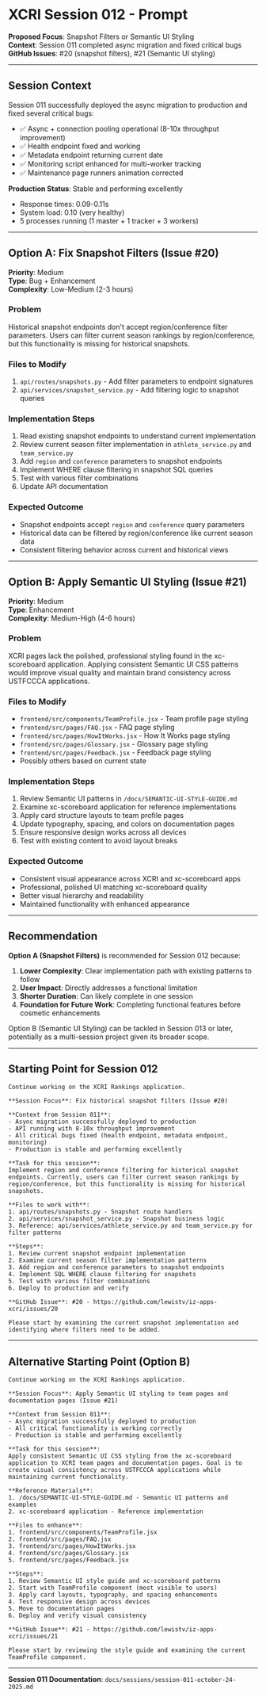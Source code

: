 # XCRI Session 012 - Prompt

**Proposed Focus**: Snapshot Filters or Semantic UI Styling  
**Context**: Session 011 completed async migration and fixed critical bugs  
**GitHub Issues**: #20 (snapshot filters), #21 (Semantic UI styling)

---

## Session Context

Session 011 successfully deployed the async migration to production and fixed several critical bugs:
- ✅ Async + connection pooling operational (8-10x throughput improvement)
- ✅ Health endpoint fixed and working
- ✅ Metadata endpoint returning current date  
- ✅ Monitoring script enhanced for multi-worker tracking
- ✅ Maintenance page runners animation corrected

**Production Status**: Stable and performing excellently
- Response times: 0.09-0.11s
- System load: 0.10 (very healthy)
- 5 processes running (1 master + 1 tracker + 3 workers)

---

## Option A: Fix Snapshot Filters (Issue #20)

**Priority**: Medium  
**Type**: Bug + Enhancement  
**Complexity**: Low-Medium (2-3 hours)

### Problem
Historical snapshot endpoints don't accept region/conference filter parameters. Users can filter current season rankings by region/conference, but this functionality is missing for historical snapshots.

### Files to Modify
1. `api/routes/snapshots.py` - Add filter parameters to endpoint signatures
2. `api/services/snapshot_service.py` - Add filtering logic to snapshot queries

### Implementation Steps
1. Read existing snapshot endpoints to understand current implementation
2. Review current season filter implementation in `athlete_service.py` and `team_service.py`
3. Add `region` and `conference` parameters to snapshot endpoints
4. Implement WHERE clause filtering in snapshot SQL queries
5. Test with various filter combinations
6. Update API documentation

### Expected Outcome
- Snapshot endpoints accept `region` and `conference` query parameters
- Historical data can be filtered by region/conference like current season data
- Consistent filtering behavior across current and historical views

---

## Option B: Apply Semantic UI Styling (Issue #21)

**Priority**: Medium  
**Type**: Enhancement  
**Complexity**: Medium-High (4-6 hours)

### Problem
XCRI pages lack the polished, professional styling found in the xc-scoreboard application. Applying consistent Semantic UI CSS patterns would improve visual quality and maintain brand consistency across USTFCCCA applications.

### Files to Modify
- `frontend/src/components/TeamProfile.jsx` - Team profile page styling
- `frontend/src/pages/FAQ.jsx` - FAQ page styling
- `frontend/src/pages/HowItWorks.jsx` - How It Works page styling
- `frontend/src/pages/Glossary.jsx` - Glossary page styling
- `frontend/src/pages/Feedback.jsx` - Feedback page styling
- Possibly others based on current state

### Implementation Steps
1. Review Semantic UI patterns in `/docs/SEMANTIC-UI-STYLE-GUIDE.md`
2. Examine xc-scoreboard application for reference implementations
3. Apply card structure layouts to team profile pages
4. Update typography, spacing, and colors on documentation pages
5. Ensure responsive design works across all devices
6. Test with existing content to avoid layout breaks

### Expected Outcome
- Consistent visual appearance across XCRI and xc-scoreboard apps
- Professional, polished UI matching xc-scoreboard quality
- Better visual hierarchy and readability
- Maintained functionality with enhanced appearance

---

## Recommendation

**Option A (Snapshot Filters)** is recommended for Session 012 because:

1. **Lower Complexity**: Clear implementation path with existing patterns to follow
2. **User Impact**: Directly addresses a functional limitation
3. **Shorter Duration**: Can likely complete in one session
4. **Foundation for Future Work**: Completing functional features before cosmetic enhancements

Option B (Semantic UI Styling) can be tackled in Session 013 or later, potentially as a multi-session project given its broader scope.

---

## Starting Point for Session 012

```
Continue working on the XCRI Rankings application.

**Session Focus**: Fix historical snapshot filters (Issue #20)

**Context from Session 011**:
- Async migration successfully deployed to production
- API running with 8-10x throughput improvement
- All critical bugs fixed (health endpoint, metadata endpoint, monitoring)
- Production is stable and performing excellently

**Task for this session**:
Implement region and conference filtering for historical snapshot endpoints. Currently, users can filter current season rankings by region/conference, but this functionality is missing for historical snapshots.

**Files to work with**:
1. api/routes/snapshots.py - Snapshot route handlers
2. api/services/snapshot_service.py - Snapshot business logic
3. Reference: api/services/athlete_service.py and team_service.py for filter patterns

**Steps**:
1. Review current snapshot endpoint implementation
2. Examine current season filter implementation patterns
3. Add region and conference parameters to snapshot endpoints
4. Implement SQL WHERE clause filtering for snapshots
5. Test with various filter combinations
6. Deploy to production and verify

**GitHub Issue**: #20 - https://github.com/lewistv/iz-apps-xcri/issues/20

Please start by examining the current snapshot implementation and identifying where filters need to be added.
```

---

## Alternative Starting Point (Option B)

```
Continue working on the XCRI Rankings application.

**Session Focus**: Apply Semantic UI styling to team pages and documentation pages (Issue #21)

**Context from Session 011**:
- Async migration successfully deployed to production
- All critical functionality is working correctly
- Production is stable and performing excellently

**Task for this session**:
Apply consistent Semantic UI CSS styling from the xc-scoreboard application to XCRI team pages and documentation pages. Goal is to create visual consistency across USTFCCCA applications while maintaining current functionality.

**Reference Materials**:
1. /docs/SEMANTIC-UI-STYLE-GUIDE.md - Semantic UI patterns and examples
2. xc-scoreboard application - Reference implementation

**Files to enhance**:
1. frontend/src/components/TeamProfile.jsx
2. frontend/src/pages/FAQ.jsx  
3. frontend/src/pages/HowItWorks.jsx
4. frontend/src/pages/Glossary.jsx
5. frontend/src/pages/Feedback.jsx

**Steps**:
1. Review Semantic UI style guide and xc-scoreboard patterns
2. Start with TeamProfile component (most visible to users)
3. Apply card layouts, typography, and spacing enhancements
4. Test responsive design across devices
5. Move to documentation pages
6. Deploy and verify visual consistency

**GitHub Issue**: #21 - https://github.com/lewistv/iz-apps-xcri/issues/21

Please start by reviewing the style guide and examining the current TeamProfile component.
```

---

**Session 011 Documentation**: `docs/sessions/session-011-october-24-2025.md`
